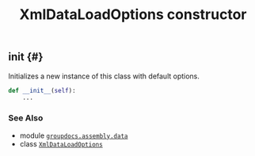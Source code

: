 ﻿---
title: XmlDataLoadOptions constructor
second_title: GroupDocs.Assembly for Python via .NET API References
description: 
type: docs
url: /python-net/groupdocs.assembly.data/xmldataloadoptions/__init__/
is_root: false
weight: 10
---

## __init__ {#}

Initializes a new instance of this class with default options.



```python
def __init__(self):
    ...
```





### See Also
* module [`groupdocs.assembly.data`](../../)
* class [`XmlDataLoadOptions`](/assembly/python-net/groupdocs.assembly.data/xmldataloadoptions)
